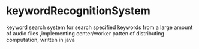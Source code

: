keywordRecognitionSystem
========================

keyword search system for search specified keywords from a large amount of audio files ,implementing center/worker patten of distributing computation, written in java
